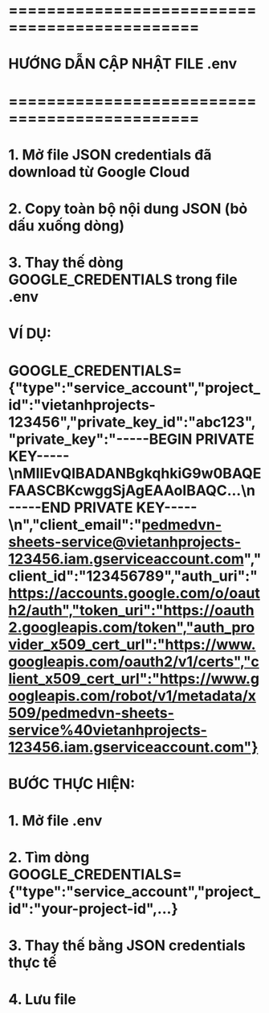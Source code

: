 # ==============================================
# HƯỚNG DẪN CẬP NHẬT FILE .env
# ==============================================

# 1. Mở file JSON credentials đã download từ Google Cloud
# 2. Copy toàn bộ nội dung JSON (bỏ dấu xuống dòng)
# 3. Thay thế dòng GOOGLE_CREDENTIALS trong file .env

# VÍ DỤ:
# GOOGLE_CREDENTIALS={"type":"service_account","project_id":"vietanhprojects-123456","private_key_id":"abc123","private_key":"-----BEGIN PRIVATE KEY-----\nMIIEvQIBADANBgkqhkiG9w0BAQEFAASCBKcwggSjAgEAAoIBAQC...\n-----END PRIVATE KEY-----\n","client_email":"pedmedvn-sheets-service@vietanhprojects-123456.iam.gserviceaccount.com","client_id":"123456789","auth_uri":"https://accounts.google.com/o/oauth2/auth","token_uri":"https://oauth2.googleapis.com/token","auth_provider_x509_cert_url":"https://www.googleapis.com/oauth2/v1/certs","client_x509_cert_url":"https://www.googleapis.com/robot/v1/metadata/x509/pedmedvn-sheets-service%40vietanhprojects-123456.iam.gserviceaccount.com"}

# BƯỚC THỰC HIỆN:
# 1. Mở file .env
# 2. Tìm dòng GOOGLE_CREDENTIALS={"type":"service_account","project_id":"your-project-id",...}
# 3. Thay thế bằng JSON credentials thực tế
# 4. Lưu file
